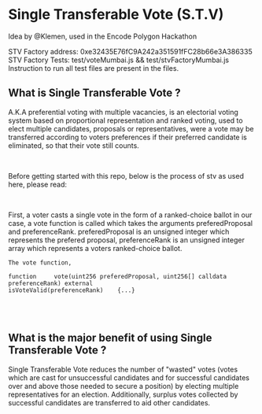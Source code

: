 # Single Transferable Vote (S.T.V)


Idea by @Klemen, used in the Encode Polygon Hackathon<br>

STV Factory address: 0xe32435E76fC9A242a351591fFC28b66e3A386335<br> 
STV Factory Tests: test/voteMumbai.js && test/stvFactoryMumbai.js<br> 
Instruction to run all test files are present in the files.

## What is Single Transferable Vote ?

A.K.A preferential voting with multiple vacancies, is an electorial voting system based on proportional representation and ranked voting, used to elect multiple candidates, proposals or representatives, were a
vote may be transferred according to voters preferences if their preferred candidate is eliminated, so that their vote still counts.

<br>

Before getting started with this repo, below is the process of stv as used here, please read:

<br>

First, a voter casts a single vote in the form of a ranked-choice ballot in our case,
a vote function is called which takes the arguments preferedProposal and preferenceRank. 
preferedProposal is an unsigned integer which represents the prefered proposal, 
preferenceRank is an unsigned integer array which represents a voters ranked-choice ballot.

    The vote function,

    function     vote(uint256 preferedProposal, uint256[] calldata preferenceRank) external
    isVoteValid(preferenceRank)    {...}
    
    


<br> <br>

## What is the major benefit of using Single Transferable Vote ?

Single Transferable Vote reduces the number of "wasted" votes (votes which are cast for unsuccessful candidates and for successful candidates over and above those needed to secure a position) by electing multiple representatives for an election. Additionally, surplus votes collected by successful candidates are transferred to aid other candidates.